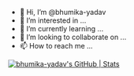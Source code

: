 - 👋 Hi, I’m @bhumika-yadav
- 👀 I’m interested in ...
- 🌱 I’m currently learning ...
- 💞️ I’m looking to collaborate on ...
- 📫 How to reach me ...

<!---
bhumika-yadav/bhumika-yadav is a ✨ special ✨ repository because its `README.md` (this file) appears on your GitHub profile.
You can click the Preview link to take a look at your changes.
--->
[![bhumika-yadav's GitHub | Stats](https://stats.quine.sh/bhumika-yadav/github?theme=dark)](https://quine.sh?utm_source=widgets&utm_campaign=bhumika-yadav)
